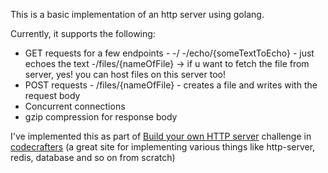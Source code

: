 This is a basic implementation of an http server using golang.

Currently, it supports the following:
- GET requests for a few endpoints -
     -/
     -/echo/{someTextToEcho} - just echoes the text
     -/files/{nameOfFile} -> if u want to fetch the file from server, yes! you can host files on this server too!
- POST requests - /files/{nameOfFile} - creates a file and writes with the request body
- Concurrent connections
- gzip compression for response body

I've implemented this as part of [Build your own HTTP server](https://app.codecrafters.io/courses/http-server/) challenge in [codecrafters](https://app.codecrafters.io/catalog) (a great site for implementing various things like http-server, redis, database and so on from scratch)
